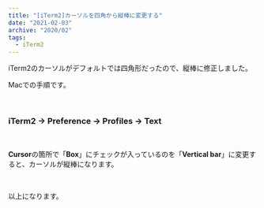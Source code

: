 ```yaml
---
title: "[iTerm2]カーソルを四角から縦棒に変更する"
date: "2021-02-03"
archive: "2020/02"
tags:
  - iTerm2
---
```


iTerm2のカーソルがデフォルトでは四角形だったので、縦棒に修正しました。

Macでの手順です。

<br/>

### iTerm2 -> Preference -> Profiles -> Text

<br/>

**Cursor**の箇所で「**Box**」にチェックが入っているのを「**Vertical bar**」に変更すると、カーソルが縦棒になります。

<br/>

以上になります。